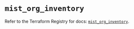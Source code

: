 # `mist_org_inventory`

Refer to the Terraform Registry for docs: [`mist_org_inventory`](https://registry.terraform.io/providers/juniper/mist/0.6.0/docs/resources/org_inventory).
